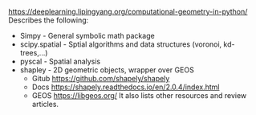 https://deeplearning.lipingyang.org/computational-geometry-in-python/
Describes the following:
- Simpy - General symbolic math package
- scipy.spatial - Sptial algorithms and data structures (voronoi, kd-trees,...)
- pyscal - Spatial analysis
- shapley - 2D geometric objects, wrapper over GEOS
    - Gitub https://github.com/shapely/shapely
    - Docs https://shapely.readthedocs.io/en/2.0.4/index.html
    - GEOS https://libgeos.org/
    It also lists other resources and review articles.

